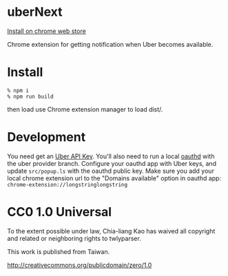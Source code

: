 uberNext
======

[Install on chrome web store](https://chrome.google.com/webstore/detail/jjfmdmihlopbdahppjepejbjjphjfdca)

Chrome extension for getting notification when Uber becomes available.

# Install

    % npm i
    % npm run build

then load use Chrome extension manager to load dist/.

# Development

You need get an [Uber API Key](https://developer.uber.com/).  You'll also need
to run a local [oauthd](https://github.com/clkao/oauthd/tree/uber-provider)
with the uber provider branch.  Configure your oauthd app with Uber keys, and
update `src/popup.ls` with the oauthd public key. Make sure you add your local
chrome extension url to the "Domains available" option in oauthd app:
`chrome-extension://longstringlongstring`

# CC0 1.0 Universal

To the extent possible under law, Chia-liang Kao has waived all copyright
and related or neighboring rights to twlyparser.

This work is published from Taiwan.

http://creativecommons.org/publicdomain/zero/1.0
